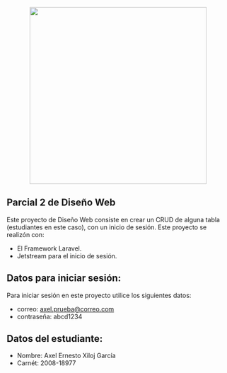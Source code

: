 <p align="center"><a href="https://laravel.com" target="_blank"><img src="https://raw.githubusercontent.com/laravel/art/master/logo-lockup/5%20SVG/2%20CMYK/1%20Full%20Color/laravel-logolockup-cmyk-red.svg" width="400"></a></p>

## Parcial 2 de Diseño Web

Este proyecto de Diseño Web consiste en crear un CRUD de alguna tabla (estudiantes en este caso), con un inicio de sesión.
Este proyecto se realizón con:

- El Framework Laravel.
- Jetstream para el inicio de sesión.


## Datos para iniciar sesión:

Para iniciar sesión en este proyecto utilice los siguientes datos:

- correo: axel.prueba@correo.com
- contraseña: abcd1234

## Datos del estudiante:

- Nombre: Axel Ernesto Xiloj García
- Carnét: 2008-18977


